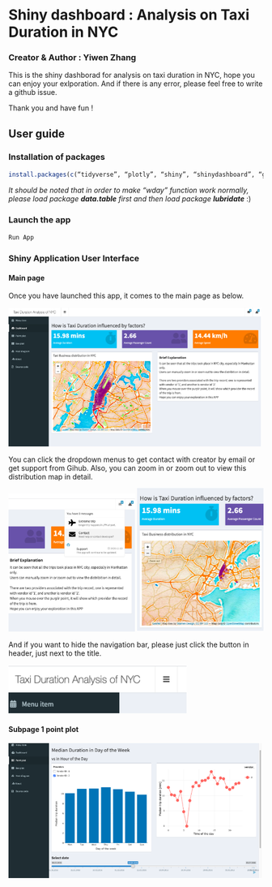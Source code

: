 # Shiny dashboard : Analysis on Taxi Duration in NYC


### Creator & Author : Yiwen Zhang

This is the shiny dashborad for analysis on taxi duration in NYC, hope you can enjoy your exlporation.
And if there is any error, please feel free to write a github issue. 

Thank you and have fun !

## User guide

### Installation of packages

```r
install.packages(c(“tidyverse”, “plotly”, “shiny”, “shinydashboard”, “ggplot2”, “scales”, “grid”, “corrplot”, “alluvial”, “dplyr”, “readr”, “data.table”, “tibble”, “tidyr”, “stringr”, “forcats”, “lubridate”, “geosphere”, “leaflet”, “maps”, “shinythemes”, “bookdown”))
```
_It should be noted that in order to make “wday” function work normally, please load package **data.table** first and then load package **lubridate**_ :)

### Launch the app

``` r
Run App
```

### Shiny Application User Interface

#### Main page

Once you have launched this app, it comes to the main page as below.

<img src="man/figures/shiny.png" alt="logo" width="500"/>


You can click the dropdown menus to get contact with creator by email or get support from Gihub. Also, you can zoom in or zoom out to view this distribution map in detail.

<img src="man/figures/shiny1.png" alt="logo" width="250"/>   <img src="man/figures/shiny2.png" alt="logo" width="250"/>

And if you want to hide the navigation bar, please just click the button in header, just next to the title.

<img src="man/figures/shiny3.png" alt="logo"/>

#### Subpage 1 point plot

<img src="man/figures/shiny4.png" alt="logo" width="500"/>
